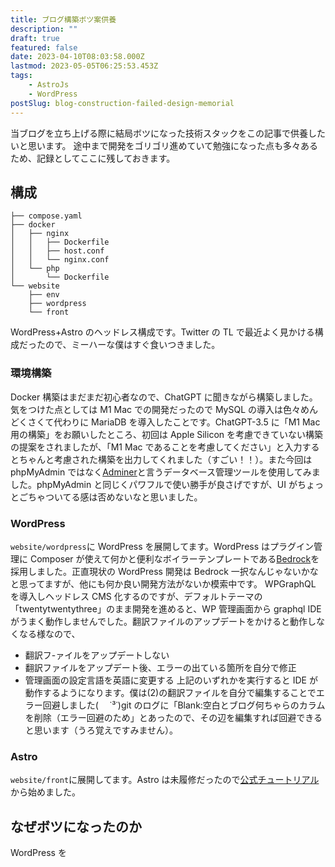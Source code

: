 ```yaml
---
title: ブログ構築ボツ案供養
description: ""
draft: true
featured: false
date: 2023-04-10T08:03:58.000Z
lastmod: 2023-05-05T06:25:53.453Z
tags:
    - AstroJs
    - WordPress
postSlug: blog-construction-failed-design-memorial
---
```


当ブログを立ち上げる際に結局ボツになった技術スタックをこの記事で供養したいと思います。
途中まで開発をゴリゴリ進めていて勉強になった点も多々あるため、記録としてここに残しておきます。

## 構成

```
├── compose.yaml
├── docker
│   ├── nginx
│   │   ├── Dockerfile
│   │   ├── host.conf
│   │   └── nginx.conf
│   └── php
│       └── Dockerfile
└── website
    ├── env
    ├── wordpress
    └── front
```

WordPress+Astro のヘッドレス構成です。Twitter の TL で最近よく見かける構成だったので、ミーハーな僕はすぐ食いつきました。

### 環境構築

Docker 構築はまだまだ初心者なので、ChatGPT に聞きながら構築しました。気をつけた点としては M1 Mac での開発だったので MySQL の導入は色々めんどくさくて代わりに MariaDB を導入したことです。ChatGPT-3.5 に「M1 Mac 用の構築」をお願いしたところ、初回は Apple Silicon を考慮できていない構築の提案をされましたが、「M1 Mac であることを考慮してください」と入力するとちゃんと考慮された構築を出力してくれました（すごい！！）。また今回は phpMyAdmin ではなく[Adminer](https://www.adminer.org/)と言うデータベース管理ツールを使用してみました。phpMyAdmin と同じくパワフルで使い勝手が良さげですが、UI がちょっとごちゃついてる感は否めないなと思いました。

### WordPress

`website/wordpress`に WordPress を展開してます。WordPress はプラグイン管理に Composer が使えて何かと便利なボイラーテンプレートである[Bedrock](https://roots.io/bedrock/)を採用しました。正直現状の WordPress 開発は Bedrock 一択なんじゃないかなと思ってますが、他にも何か良い開発方法がないか模索中です。
WPGraphQL を導入しヘッドレス CMS 化するのですが、デフォルトテーマの「twentytwentythree」のまま開発を進めると、WP 管理画面から graphql IDE がうまく動作しませんでした。翻訳ファイルのアップデートをかけると動作しなくなる様なので、

-   翻訳フ-ァイルをアップデートしない
-   翻訳ファイルをアップデート後、エラーの出ている箇所を自分で修正
-   管理画面の設定言語を英語に変更する
    上記のいずれかを実行すると IDE が動作するようになります。僕は(2)の翻訳ファイルを自分で編集することでエラー回避しました(　 ˙³˙)git のログに「Blank:空白とブログ何ちゃらのカラムを削除（エラー回避のため」とあったので、その辺を編集すれば回避できると思います（うろ覚えですみません）。

### Astro

`website/front`に展開してます。Astro は未履修だったので[公式チュートリアル](https://docs.astro.build/en/tutorial/0-introduction/)から始めました。

## なぜボツになったのか

WordPress を
